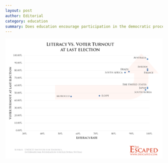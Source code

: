 ```yaml
---
layout: post
author: Editorial
category: education
summary: Does education encourage participation in the democratic process? Drs. Milligan, Moretti & Oreopoulos (US NBER, 2003) have decyphered a "strong and robust relationship" between education and voting turnout in the U.S. Other researchers, however, found no such correlation in countries like Spain and South Korea (AUB, 2003). What do you think?
--- 
```


![](/assets/images/literacyAndVoterTurnout.png)

